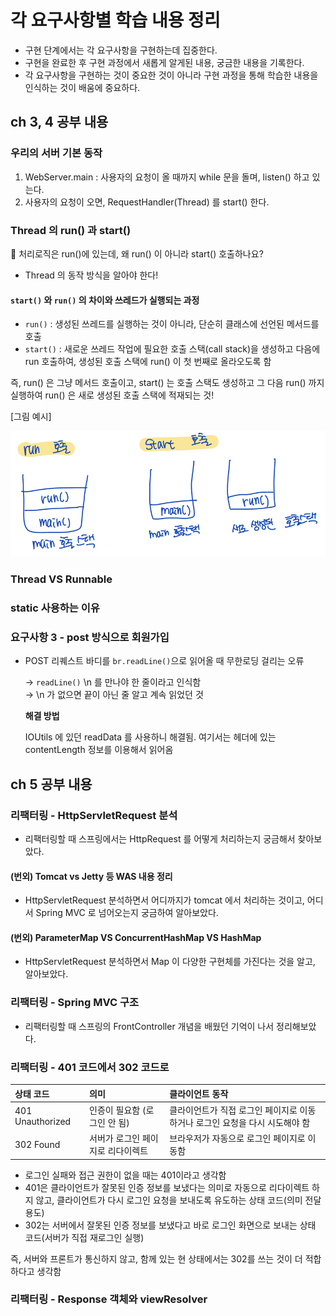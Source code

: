 # 각 요구사항별 학습 내용 정리
* 구현 단계에서는 각 요구사항을 구현하는데 집중한다. 
* 구현을 완료한 후 구현 과정에서 새롭게 알게된 내용, 궁금한 내용을 기록한다.
* 각 요구사항을 구현하는 것이 중요한 것이 아니라 구현 과정을 통해 학습한 내용을 인식하는 것이 배움에 중요하다. 

## ch 3, 4 공부 내용

### 우리의 서버 기본 동작
1. WebServer.main : 사용자의 요청이 올 때까지 while 문을 돌며, listen() 하고 있는다.
2. 사용자의 요청이 오면, RequestHandler(Thread) 를 start() 한다.

### Thread 의 run() 과 start()
🤔 처리로직은 run()에 있는데, 왜 run() 이 아니라 start() 호출하나요?
- Thread 의 동작 방식을 알아야 한다!

#### `start()` 와 `run()` 의 차이와 쓰레드가 실행되는 과정
- `run()` : 생성된 쓰레드를 실행하는 것이 아니라, 단순히 클래스에 선언된 메서드를 호출
- `start()` : 새로운 쓰레드 작업에 필요한 호출 스택(call stack)을 생성하고 다음에 run 호출하여, 생성된 호출 스택에 run() 이 첫 번째로 올라오도록 함

즉, run() 은 그냥 메서드 호출이고, start() 는 호출 스택도 생성하고 그 다음 run() 까지 실행하여 run() 은 새로 생성된 호출 스택에 적재되는 것!

[그림 예시]

![img.png](img.png)

### Thread VS Runnable



### static 사용하는 이유

### 요구사항 3 - post 방식으로 회원가입

* POST 리퀘스트 바디를 `br.readLine()`으로 읽어올 때 무한로딩 걸리는 오류
  
  → `readLine()` \n 를 만나야 한 줄이라고 인식함</br>
  → \n 가 없으면 끝이 아닌 줄 알고 계속 읽었던 것
  
  **해결 방법**
  
  IOUtils 에 있던 readData 를 사용하니 해결됨. 여기서는 헤더에 있는 contentLength 정보를 이용해서 읽어옴

## ch 5 공부 내용

### 리팩터링 - HttpServletRequest 분석
- 리팩터링할 때 스프링에서는 HttpRequest 를 어떻게 처리하는지 궁금해서 찾아보았다.
#### (번외) Tomcat vs Jetty 등 WAS 내용 정리
- HttpServletRequest 분석하면서 어디까지가 tomcat 에서 처리하는 것이고, 어디서 Spring MVC 로 넘어오는지 궁금하여 알아보았다.
#### (번외) ParameterMap VS ConcurrentHashMap VS HashMap
- HttpServletRequest 분석하면서 Map 이 다양한 구현체를 가진다는 것을 알고, 알아보았다.

### 리팩터링 - Spring MVC 구조
- 리팩터링할 때 스프링의 FrontController 개념을 배웠던 기억이 나서 정리해보았다.
### 리팩터링 - 401 코드에서 302 코드로

|상태 코드| 	의미	              | 클라이언트 동작                                   |
|:---|:------------------|:-------------------------------------------|
|401 Unauthorized| 인증이 필요함 (로그인 안 됨) | 클라이언트가 직접 로그인 페이지로 이동하거나 로그인 요청을 다시 시도해야 함 |
|302 Found      | 서버가 로그인 페이지로 리다이렉트| 브라우저가 자동으로 로그인 페이지로 이동함|           

- 로그인 실패와 접근 권한이 없을 때는 401이라고 생각함
- 401은 클라이언트가 잘못된 인증 정보를 보냈다는 의미로 자동으로 리다이렉트 하지 않고, 클라이언트가 다시 로그인 요청을 보내도록 유도하는 상태 코드(의미 전달 용도)
- 302는 서버에서 잘못된 인증 정보를 보냈다고 바로 로그인 화면으로 보내는 상태 코드(서버가 직접 재로그인 실행)

즉, 서버와 프론트가 통신하지 않고, 함께 있는 현 상태에서는 302를 쓰는 것이 더 적합하다고 생각함

### 리팩터링 - Response 객체와 viewResolver

